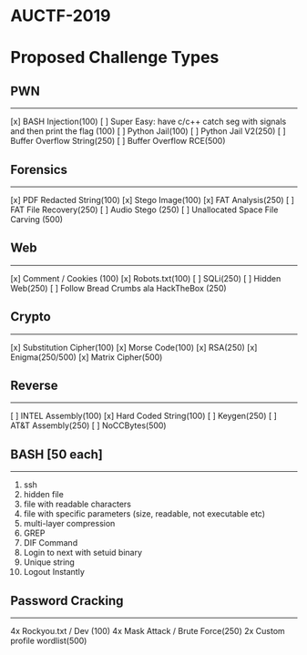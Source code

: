 # AUCTF-2019

# Proposed Challenge Types


## PWN
----------
[x] BASH Injection(100)
[ ] Super Easy: have c/c++ catch seg with signals and then print the flag (100)
[ ] Python Jail(100)
[ ] Python Jail V2(250)
[ ] Buffer Overflow String(250)
[ ] Buffer Overflow RCE(500)

## Forensics
--------------
[x] PDF Redacted String(100)
[x] Stego Image(100)
[x] FAT Analysis(250)
[ ] FAT File Recovery(250)
[ ] Audio Stego (250)
[ ] Unallocated Space File Carving (500)

## Web
-----------
[x] Comment / Cookies (100)
[x] Robots.txt(100)
[ ] SQLi(250)
[ ] Hidden Web(250)
[ ] Follow Bread Crumbs ala HackTheBox (250)

## Crypto
-------------
[x] Substitution Cipher(100)
[x] Morse Code(100)
[x] RSA(250)
[x] Enigma(250/500)
[x] Matrix Cipher(500)

## Reverse
--------------
[ ] INTEL Assembly(100)
[x] Hard Coded String(100)
[ ] Keygen(250)
[ ] AT&T Assembly(250)
[ ] NoCCBytes(500)

## BASH [50 each]
-----------
1. ssh
2. hidden file
3. file with readable characters
4. file with specific parameters (size, readable, not executable etc)
5. multi-layer compression
6. GREP
7. DIF Command
8. Login to next with setuid binary
9. Unique string
10. Logout Instantly

## Password Cracking
-----------------------
4x Rockyou.txt / Dev (100)
4x Mask Attack / Brute Force(250)
2x Custom profile wordlist(500)

